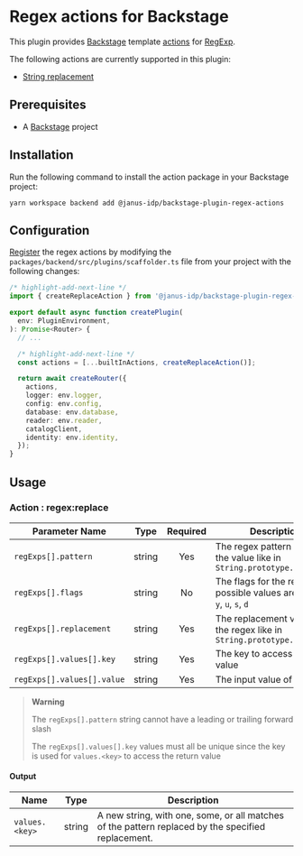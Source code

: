 # Regex actions for Backstage

This plugin provides [Backstage](https://backstage.io/) template [actions](https://backstage.io/docs/features/software-templates/builtin-actions) for [RegExp](https://developer.mozilla.org/en-US/docs/Web/JavaScript/Reference/Global_Objects/RegExp).

The following actions are currently supported in this plugin:

- [String replacement](https://developer.mozilla.org/en-US/docs/Web/JavaScript/Reference/Global_Objects/String/replace)

## Prerequisites

- A [Backstage](https://backstage.io/docs/getting-started/) project

## Installation

Run the following command to install the action package in your Backstage project:

```console
yarn workspace backend add @janus-idp/backstage-plugin-regex-actions
```

## Configuration

[Register](https://backstage.io/docs/features/software-templates/writing-custom-actions#registering-custom-actions) the regex actions by modifying the `packages/backend/src/plugins/scaffolder.ts` file from your project with the following changes:

```ts title="packages/backend/src/plugins/scaffolder.ts"
/* highlight-add-next-line */
import { createReplaceAction } from '@janus-idp/backstage-plugin-regex-actions';

export default async function createPlugin(
  env: PluginEnvironment,
): Promise<Router> {
  // ...

  /* highlight-add-next-line */
  const actions = [...builtInActions, createReplaceAction()];

  return await createRouter({
    actions,
    logger: env.logger,
    config: env.config,
    database: env.database,
    reader: env.reader,
    catalogClient,
    identity: env.identity,
  });
}
```

## Usage

### Action : regex:replace

| Parameter Name             |  Type  | Required | Description                                                                     |
| -------------------------- | :----: | :------: | ------------------------------------------------------------------------------- |
| `regExps[].pattern`        | string |   Yes    | The regex pattern to match the value like in `String.prototype.replace()`       |
| `regExps[].flags`          | string |    No    | The flags for the regex, possible values are: `g`, `m`, `i`, `y`, `u`, `s`, `d` |
| `regExps[].replacement`    | string |   Yes    | The replacement value for the regex like in `String.prototype.replace()`        |
| `regExps[].values[].key`   | string |   Yes    | The key to access the regex value                                               |
| `regExps[].values[].value` | string |   Yes    | The input value of the regex                                                    |

> **Warning**
>
> The `regExps[].pattern` string cannot have a leading or trailing forward slash
>
> The `regExps[].values[].key` values must all be unique since the key is used for `values.<key>` to access the return value

#### Output

| Name           |  Type  | Description                                                                                        |
| -------------- | :----: | -------------------------------------------------------------------------------------------------- |
| `values.<key>` | string | A new string, with one, some, or all matches of the pattern replaced by the specified replacement. |
